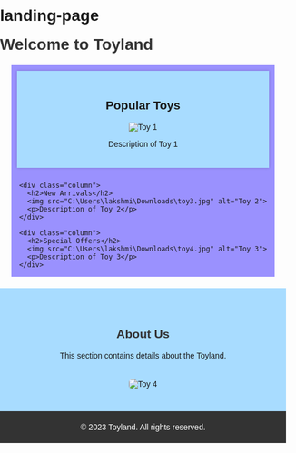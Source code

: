 # landing-page
<!DOCTYPE html>
<html>
<head>
  <title>Toyland - Your One-Stop Toy Shop</title>
  <style>
    body {
      font-family: Arial, sans-serif;
      margin: 0;
      padding: 0;
    }
    
    .header {
            background-color:rgba(89, 74, 255, 0.6)
            padding: 40px;
      text-align: center;
           background-color:rgba(168, 220, 255, 1);
    }
    
    .header h1 {
      color: #333333;
      margin: 0;
    }
    
    .container {
      display: flex;
      flex-wrap: wrap;
      justify-content: center;
      margin: 20px;
      background-color:rgba(89, 74, 255, 0.6);
    }
    
    .column {
      width: 300px;
      margin: 10px;
      padding: 20px;
      background-color:rgba(168, 220, 255, 1);
      box-shadow: 0 0 5px rgba(0, 0, 0, 0.2);
      text-align: center;
    }
    
    .section {
       background-color:rgba(168, 220, 255, 1);
      padding: 40px;
      text-align: center;
    }
    
    .section h2 {
      color: #333333;
    }
    
    .section img {
      max-width: 100%;
      margin-top: 20px;
      border-radius: 5px;
    }
    
    .footer {
      background-color: #333333;
      padding: 20px;
      text-align: center;
    }
    
    .footer p {
      color: #FFFFFF;
      margin: 0;
    }
  </style>
</head>
<body>
  <div class="header">
    <h1>Welcome to Toyland</h1>
  </div>
  
  <div class="container">
    <div class="column">
      <h2>Popular Toys</h2>
      <img src="C:\Users\lakshmi\Downloads\toy.jpg" alt="Toy 1">
      <p>Description of Toy 1</p>
    </div>
    
    <div class="column">
      <h2>New Arrivals</h2>
      <img src="C:\Users\lakshmi\Downloads\toy3.jpg" alt="Toy 2">
      <p>Description of Toy 2</p>
    </div>
    
    <div class="column">
      <h2>Special Offers</h2>
      <img src="C:\Users\lakshmi\Downloads\toy4.jpg" alt="Toy 3">
      <p>Description of Toy 3</p>
    </div>
  </div>
  
  <div class="section">
    <h2>About Us</h2>
    <p> This section contains details about the Toyland.</p>
    <img src="C:\Users\lakshmi\Downloads\toy2.jpg" alt="Toy 4">
  </div>
  
  <div class="footer">
    <p>&copy; 2023 Toyland. All rights reserved.</p>
  </div>
</body>
</html>
